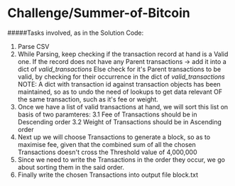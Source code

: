 # Challenge/Summer-of-Bitcoin

#####Tasks involved, as in the Solution Code:

1. Parse CSV 
2. While Parsing, keep checking if the transaction record at hand is a Valid one. 
   If the record does not have any Parent transactions -> add it into a dict of *valid_transactions*
   Else check for it's Parent transactions to be valid, by checking for their occurrence in the dict of *valid_transactions*
   NOTE: A dict with transaction id against transaction objects has been maintained, so as to undo the need of lookups to get data relevant OF the same transaction, such as it's      fee or weight.
3. Once we have a list of valid transactions at hand, we will sort this list on basis of two paramteres:
   3.1 Fee of Transactions should be in Descending order
   3.2 Weight of Transactions should be in Ascending order
4. Next up we will choose Transactions to generate a block, so as to maximise fee, given that the combined sum of all the chosen Transactions doesn't cross the Threshold value of    4,000,000
5. Since we need to write the Transactions in the order they occur, we go about sorting them in the said order.
6. Finally write the chosen Transactions into output file block.txt

